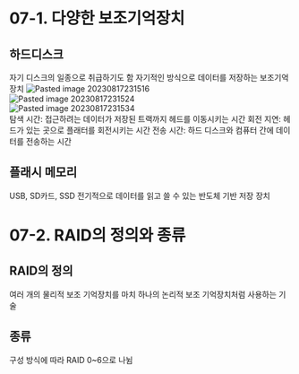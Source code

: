 # 07-1. 다양한 보조기억장치
## 하드디스크
자기 디스크의 일종으로 취급하기도 함 
자기적인 방식으로 데이터를 저장하는 보조기억장치 
![Pasted image 20230817231516](https://github.com/Park-EunBi/algorithm/assets/87464975/dafc63ec-69e4-4804-903c-7971f39689ae)   
![Pasted image 20230817231524](https://github.com/Park-EunBi/algorithm/assets/87464975/02a68174-d5bb-4dd8-abe5-95f93a0b9ca1)   
![Pasted image 20230817231534](https://github.com/Park-EunBi/algorithm/assets/87464975/a6f09832-0386-4d1c-9ba2-f5b6ba35aa4c)   
탐색 시간: 접근하려는 데이터가 저장된 트랙까지 헤드를 이동시키는 시간 
회전 지연: 헤드가 있는 곳으로 플래터를 회전시키는 시간
전송 시간: 하드 디스크와 컴퓨터 간에 데이터를 전송하는 시간 
## 플래시 메모리 
USB, SD카드, SSD 
전기적으로 데이터를 읽고 쓸 수 있는 반도체 기반 저장 장치 
# 07-2. RAID의 정의와 종류
## RAID의 정의 
여러 개의 물리적 보조 기억장치를 마치 하나의 논리적 보조 기억장치처럼 사용하는 기술 
## 종류
구성 방식에 따라 RAID 0~6으로 나뉨 
